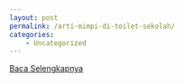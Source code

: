 ```yaml
---
layout: post
permalink: /arti-mimpi-di-toilet-sekolah/
categories:
    - Uncategorized
---
```


[Baca Selengkapnya](/01)